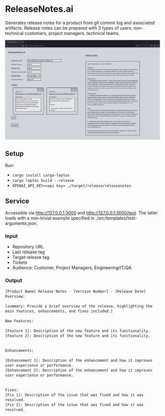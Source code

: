 # ReleaseNotes.ai

Generates release notes for a product from git commit log and associated artifacts. Release notes can be prepared with 3 types of users: non-technical customers, project managers, technical teams.

![Showcase screenshot](./showcase.png)

## Setup
Run:
- `cargo install cargo-leptos`
- `cargo leptos build --release`
- `OPENAI_API_KEY=<api key> ./target/release/releasenotes`

## Service 
Accessible via http://127.0.0.1:3000 and http://127.0.0.1:3000/test. The latter loads with a non-trivial example specified in ./src/templates/test-arguments.json.

### Input
- Repository URL
- Last release tag
- Target release tag
- Tickets
- Audience: Customer, Project Managers, Engineering/IT/QA

### Output
```template
[Product Name] Release Notes - [Version Number] - [Release Date]
Overview:

[summary: Provide a brief overview of the release, highlighting the main features, enhancements, and fixes included.]

New Features:

[Feature 1]: Description of the new feature and its functionality.
[Feature 2]: Description of the new feature and its functionality.


Enhancements:

[Enhancement 1]: Description of the enhancement and how it improves user experience or performance.
[Enhancement 2]: Description of the enhancement and how it improves user experience or performance.


Fixes:
[Fix 1]: Description of the issue that was fixed and how it was resolved.
[Fix 2]: Description of the issue that was fixed and how it was resolved.

```